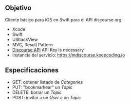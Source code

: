 ## Objetivo
Cliente básico para iOS en Swift para el API discourse.org

- Xcode
- Swift
- UIStackView
- MVC, Result Pattern
- [Discourse API](https://docs.discourse.org/) API Key is necessary
- Instancia del servicio: https://mdiscourse.keepcoding.io

## Especificaciones

- GET: obtener listado de _Categories_
- PUT: "bookmarkear" un _Topic_
- DELETE: borrar un _Topic_
- POST: invitar a un _User_ a un _Topic_
